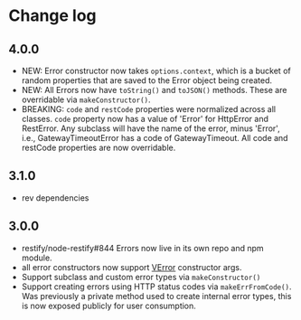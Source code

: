 # Change log

## 4.0.0

- NEW: Error constructor now takes `options.context`, which is a bucket of
  random properties that are saved to the Error object being created.
- NEW: All Errors now have `toString()` and `toJSON()` methods. These are
  overridable via `makeConstructor()`.
- BREAKING: `code` and `restCode` properties were normalized across all
  classes. `code` property now has a value of 'Error' for HttpError and
  RestError. Any subclass will have the name of the error, minus 'Error',
  i.e., GatewayTimeoutError has a code of GatewayTimeout. All code and
  restCode properties are now overridable.

## 3.1.0
- rev dependencies

## 3.0.0
- restify/node-restify#844 Errors now live in its own repo and npm module.
- all error constructors now support [VError](https://github.com/davepacheco/node-verror) constructor args.
- Support subclass and custom error types via `makeConstructor()`
- Support creating errors using HTTP status codes via `makeErrFromCode()`. Was
  previously a private method used to create internal error types, this is now
  exposed publicly for user consumption.

